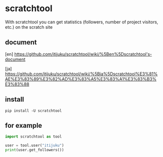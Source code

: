 # scratchtool
With scratchtool you can get statistics (followers, number of project visitors, etc.) on the scratch site

## document
[en] 
https://github.com/itijuku/scratchtool/wiki/%5Ben%5Dscratchtool's-document

[ja] https://github.com/itijuku/scratchtool/wiki/%5Bja%5Dscratchtool%E3%81%AE%E3%83%89%E3%82%AD%E3%83%A5%E3%83%A1%E3%83%B3%E3%83%88

## install
```
pip install -U scratchtool
```

## for example
```python
import scratchtool as tool

user = tool.user("itijuku")
print(user.get_followers())
```
